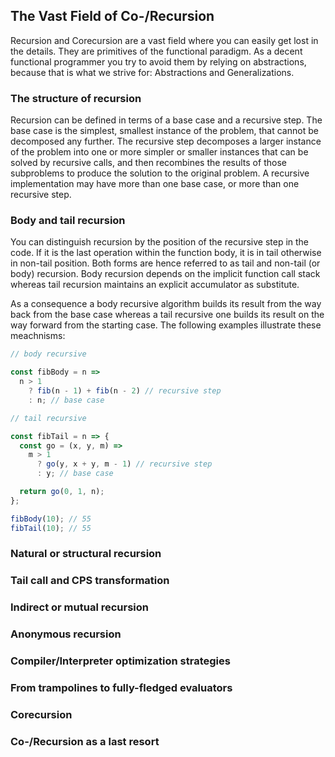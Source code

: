 ## The Vast Field of Co-/Recursion

Recursion and Corecursion are a vast field where you can easily get lost in the details. They are primitives of the functional paradigm. As a decent functional programmer you try to avoid them by relying on abstractions, because that is what we strive for: Abstractions and Generalizations.

### The structure of recursion

Recursion can be defined in terms of a base case and a recursive step. The base case is the simplest, smallest instance of the problem, that cannot be decomposed any further. The recursive step decomposes a larger instance of the problem into one or more simpler or smaller instances that can be solved by recursive calls, and then recombines the results of those subproblems to produce the solution to the original problem. A recursive implementation may have more than one base case, or more than one recursive step.

### Body and tail recursion

You can distinguish recursion by the position of the recursive step in the code. If it is the last operation within the function body, it is in tail otherwise in non-tail position. Both forms are hence referred to as tail and non-tail (or body) recursion. Body recursion depends on the implicit function call stack whereas tail recursion maintains an explicit accumulator as substitute.

As a consequence a body recursive algorithm builds its result from the way back from the base case whereas a tail recursive one builds its result on the way forward from the starting case. The following examples illustrate these meachnisms:

```Javascript
// body recursive

const fibBody = n =>
  n > 1
    ? fib(n - 1) + fib(n - 2) // recursive step
    : n; // base case

// tail recursive

const fibTail = n => {
  const go = (x, y, m) =>
    m > 1
      ? go(y, x + y, m - 1) // recursive step
      : y; // base case

  return go(0, 1, n);
};

fibBody(10); // 55
fibTail(10); // 55
```


### Natural or structural recursion

### Tail call and CPS transformation

### Indirect or mutual recursion

### Anonymous recursion

### Compiler/Interpreter optimization strategies

### From trampolines to fully-fledged evaluators

### Corecursion

### Co-/Recursion as a last resort
